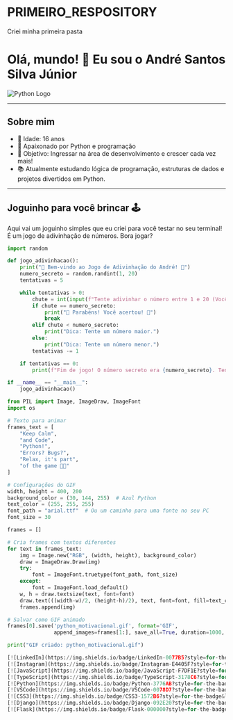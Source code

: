 # PRIMEIRO_RESPOSITORY
Criei minha primeira pasta 
# Olá, mundo! 👋 Eu sou o André Santos Silva Júnior

![Python Logo](https://upload.wikimedia.org/wikipedia/commons/c/c3/Python-logo-notext.svg)

---

## Sobre mim
- 👦 Idade: 16 anos  
- 🐍 Apaixonado por Python e programação  
- 🎯 Objetivo: Ingressar na área de desenvolvimento e crescer cada vez mais!  
- 📚 Atualmente estudando lógica de programação, estruturas de dados e projetos divertidos em Python.

---

## Joguinho para você brincar 🕹️

Aqui vai um joguinho simples que eu criei para você testar no seu terminal! É um jogo de adivinhação de números. Bora jogar?

```python
import random

def jogo_adivinhacao():
    print("🎉 Bem-vindo ao Jogo de Adivinhação do André! 🎉")
    numero_secreto = random.randint(1, 20)
    tentativas = 5

    while tentativas > 0:
        chute = int(input(f"Tente adivinhar o número entre 1 e 20 (Você tem {tentativas} tentativas): "))
        if chute == numero_secreto:
            print("🎉 Parabéns! Você acertou! 🎉")
            break
        elif chute < numero_secreto:
            print("Dica: Tente um número maior.")
        else:
            print("Dica: Tente um número menor.")
        tentativas -= 1

    if tentativas == 0:
        print(f"Fim de jogo! O número secreto era {numero_secreto}. Tente novamente!")

if __name__ == "__main__":
    jogo_adivinhacao()

from PIL import Image, ImageDraw, ImageFont
import os

# Texto para animar
frames_text = [
    "Keep Calm",
    "and Code",
    "Python!",
    "Errors? Bugs?",
    "Relax, it's part",
    "of the game 🐍🔥"
]

# Configurações do GIF
width, height = 400, 200
background_color = (30, 144, 255)  # Azul Python
text_color = (255, 255, 255)
font_path = "arial.ttf"  # Ou um caminho para uma fonte no seu PC
font_size = 30

frames = []

# Cria frames com textos diferentes
for text in frames_text:
    img = Image.new("RGB", (width, height), background_color)
    draw = ImageDraw.Draw(img)
    try:
        font = ImageFont.truetype(font_path, font_size)
    except:
        font = ImageFont.load_default()
    w, h = draw.textsize(text, font=font)
    draw.text(((width-w)/2, (height-h)/2), text, font=font, fill=text_color)
    frames.append(img)

# Salvar como GIF animado
frames[0].save('python_motivacional.gif', format='GIF',
               append_images=frames[1:], save_all=True, duration=1000, loop=0)

print("GIF criado: python_motivacional.gif")

[![LinkedIn](https://img.shields.io/badge/LinkedIn-0077B5?style=for-the-badge&logo=linkedin&logoColor=white)](https://www.linkedin.com/in/seu-perfil)  
[![Instagram](https://img.shields.io/badge/Instagram-E4405F?style=for-the-badge&logo=instagram&logoColor=white)](https://www.instagram.com/sants_andre0)  
[![JavaScript](https://img.shields.io/badge/JavaScript-F7DF1E?style=for-the-badge&logo=javascript&logoColor=black)](https://developer.mozilla.org/en-US/docs/Web/JavaScript)  
[![TypeScript](https://img.shields.io/badge/TypeScript-3178C6?style=for-the-badge&logo=typescript&logoColor=white)](https://www.typescriptlang.org/)  
[![Python](https://img.shields.io/badge/Python-3776AB?style=for-the-badge&logo=python&logoColor=white)](https://www.python.org/)  
[![VSCode](https://img.shields.io/badge/VSCode-0078D7?style=for-the-badge&logo=visual-studio-code&logoColor=white)](https://code.visualstudio.com/)  
[![CSS3](https://img.shields.io/badge/CSS3-1572B6?style=for-the-badge&logo=css3&logoColor=white)](https://developer.mozilla.org/en-US/docs/Web/CSS)  
[![Django](https://img.shields.io/badge/Django-092E20?style=for-the-badge&logo=django&logoColor=white)](https://www.djangoproject.com/)  
[![Flask](https://img.shields.io/badge/Flask-000000?style=for-the-badge&logo=flask&logoColor=white)](https://flask.palletsprojects.com/)
